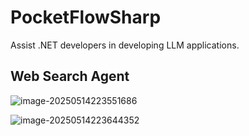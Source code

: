 # PocketFlowSharp
Assist .NET developers in developing LLM applications.

## Web Search Agent

![image-20250514223551686](https://mingupupup.oss-cn-wuhan-lr.aliyuncs.com/imgs/image-20250514223551686.png)

![image-20250514223644352](https://mingupupup.oss-cn-wuhan-lr.aliyuncs.com/imgs/image-20250514223644352.png)


